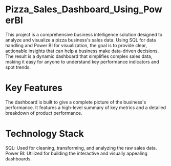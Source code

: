 # Pizza_Sales_Dashboard_Using_PowerBI
This project is a comprehensive business intelligence solution designed to analyze and visualize a pizza business's sales data. Using SQL for data handling and Power BI for visualization, the goal is to provide clear, actionable insights that can help a business make data-driven decisions. The result is a dynamic dashboard that simplifies complex sales data, making it easy for anyone to understand key performance indicators and spot trends.

# Key Features
The dashboard is built to give a complete picture of the business's performance. It features a high-level summary of key metrics and a detailed breakdown of product performance.

# Technology Stack
SQL: Used for cleaning, transforming, and analyzing the raw sales data.
Power BI: Utilized for building the interactive and visually appealing dashboards.
